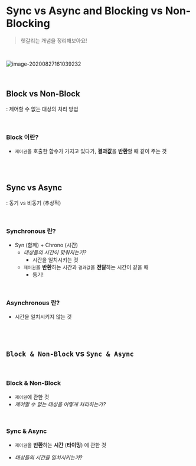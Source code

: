 # Sync vs Async and Blocking vs Non-Blocking

> 헷갈리는 개념을 정리해보아요!

<br>

![image-20200827161039232](/home/chloe/SSAFY/TIL/images/image-20200827161039232.png)

<br>

## Block vs Non-Block

: 제어할 수 없는 대상의 처리 방법

<br>

### Block 이란?

- `제어권`을 호출한 함수가 가지고 있다가, **결과값**을 **반환**할 때 같이 주는 것



<br>

<br>

## Sync vs Async

: 동기 vs 비동기 (추상적)

<br>

### Synchronous 란?

- Syn (함께) + Chrono (시간) 
  - *대상들의 시간이 맞춰지는가?*
    - 시간을 일치시키는 것 
  - `제어권`을 **반환**하는 시간과 `결과값`을 **전달**하는 시간이 같을 때
    - 동기! 

<br>

### Asynchronous 란?

- 시간을 일치시키지 않는 것

<br>

<br>

## `Block & Non-Block`  vs  `Sync & Async`

<br>

### Block & Non-Block

- `제어권`에 관한 것
- *제어할 수 없는 대상을 어떻게 처리하는가?*

<br>

### Sync & Async

- `제어권`을 **반환**하는 **시간** (**타이밍**) 에 관한 것

- *대상들의 시간을 일치시키는가?*



<br>

